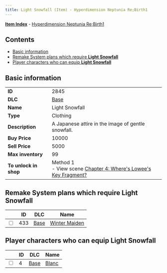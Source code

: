 ```yaml
---
title: Light Snowfall (Item) - Hyperdimension Neptunia Re;Birth1
---
```


[**Item Index**](/neptunia/rb1/item/index.html) - [Hyperdimension Neptunia Re;Birth1](/neptunia/rb1)

## Contents

- [Basic information](#basic-information)
- [Remake System plans which require **Light Snowfall**](#remake-system-plans-which-require-light-snowfall)
- [Player characters who can equip **Light Snowfall**](#player-characters-who-can-equip-light-snowfall)

## Basic information

|   |   |
| -- | -- |
| **ID** | 2845 |
| **DLC** | [Base](/neptunia/rb1/dlc/1-base.html) |
| **Name** | Light Snowfall |
| **Type** | Clothing |
| **Description** | A Japanese attire in the image of gentle snowfall. |
| **Buy Price** | 10000 |
| **Sell Price** | 5000 |
| **Max inventory** | 99 |
| **To unlock in shop** | Method 1<br />- View scene [Chapter 4: Where's Lowee's Key Fragment?](/neptunia/rb1/scene/1-410-chapter-4-wheres-lowees-key-fragment.html) |


## Remake System plans which require **Light Snowfall**

|    | ID | DLC | Name |
| -- | -- | --- | ---- |
| <input type="checkbox" id="rb1-quest-1-433" class="trackbox" /> | 433 | [Base](/neptunia/rb1/dlc/1-base.html) | [Winter Maiden](/neptunia/rb1/quest/1-433-winter-maiden.html) |


## Player characters who can equip **Light Snowfall**

|    | ID | DLC | Name |
| -- | -- | --- | ---- |
| <input type="checkbox" id="rb1-player-1-4" class="trackbox" /> | 4 | [Base](/neptunia/rb1/dlc/1-base.html) | [Blanc](/neptunia/rb1/player/1-4-blanc.html) |
